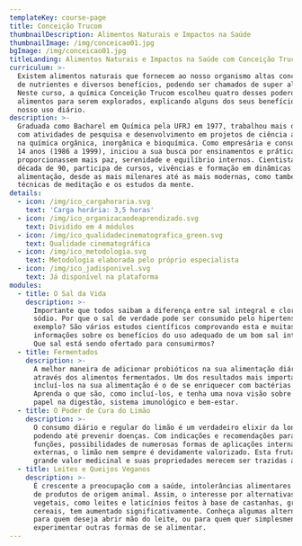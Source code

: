 ```yaml
---
templateKey: course-page
title: Conceição Trucom
thumbnailDescription: Alimentos Naturais e Impactos na Saúde
thumbnailImage: /img/conceicao01.jpg
bgImage: /img/conceicao01.jpg
titleLanding: Alimentos Naturais e Impactos na Saúde com Conceição Trucom
curriculum: >-
  Existem alimentos naturais que fornecem ao nosso organismo altas concentrações
  de nutrientes e diversos benefícios, podendo ser chamados de super alimentos.
  Neste curso, a química Conceição Trucom escolheu quatro desses poderosos
  alimentos para serem explorados, explicando alguns dos seus benefícios para o
  nosso uso diário.
description: >-
  Graduada como Bacharel em Química pela UFRJ em 1977, trabalhou mais de 20 anos
  com atividades de pesquisa e desenvolvimento em projetos de ciência aplicada
  na química orgânica, inorgânica e bioquímica. Como empresária e consultora por
  14 anos (1986 a 1999), iniciou a sua busca por ensinamentos e práticas que lhe
  proporcionassem mais paz, serenidade e equilíbrio internos. Cientista desde a
  década de 90, participa de cursos, vivências e formação em dinâmicas de
  alimentação, desde as mais milenares até as mais modernas, como também
  técnicas de meditação e os estudos da mente.
details:
  - icon: /img/ico_cargahoraria.svg
    text: 'Carga horária: 3,5 horas'
  - icon: /img/ico_organizacaodeaprendizado.svg
    text: Dividido em 4 módulos
  - icon: /img/ico_qualidadecinematografica_green.svg
    text: Qualidade cinematográfica
  - icon: /img/ico_metodologia.svg
    text: Metodologia elaborada pelo próprio especialista
  - icon: /img/ico_jadisponivel.svg
    text: Já disponível na plataforma
modules:
  - title: O Sal da Vida
    description: >-
      Importante que todos saibam a diferença entre sal integral e cloreto de
      sódio. Por que o sal de verdade pode ser consumido pelo hipertenso, por
      exemplo? São vários estudos científicos comprovando esta e muitas outras
      informações sobre os benefícios do uso adequado de um bom sal integral.
      Que sal está sendo ofertado para consumirmos?
  - title: Fermentados
    description: >-
      A melhor maneira de adicionar probióticos na sua alimentação diária é
      através dos alimentos fermentados. Um dos resultados mais importantes de
      incluí-los na sua alimentação é o de se enriquecer com bactérias do bem.
      Aprenda o que são, como incluí-los, e tenha uma nova visão sobre o seu
      papel na digestão, sistema imunológico e bem-estar.
  - title: O Poder de Cura do Limão
    description: >-
      O consumo diário e regular do limão é um verdadeiro elixir da longa vida,
      podendo até prevenir doenças. Com indicações e recomendações para diversas
      funções, possibilidades de numerosas formas de aplicações internas e
      externas, o limão nem sempre é devidamente valorizado. Esta fruta tem
      grande valor medicinal e suas propriedades merecem ser trazidas a luz.
  - title: Leites e Queijos Veganos
    description: >-
      É crescente a preocupação com a saúde, intolerâncias alimentares e consumo
      de produtos de origem animal. Assim, o interesse por alternativas
      vegetais, como leites e laticínios feitos à base de castanhas, grãos e
      cereais, tem aumentado significativamente. Conheça algumas alternativas
      para quem deseja abrir mão do leite, ou para quem quer simplesmente
      experimentar outras formas de se alimentar.
---
```


